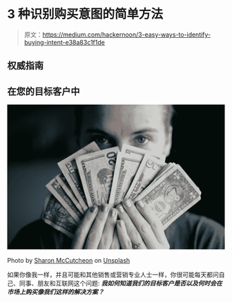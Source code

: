 # 3 种识别购买意图的简单方法

> 原文：<https://medium.com/hackernoon/3-easy-ways-to-identify-buying-intent-e38a83c1f1de>

## 权威指南

## 在您的目标客户中

![](img/c5a531e29cff1da94d717ac13c417d2d.png)

Photo by [Sharon McCutcheon](https://unsplash.com/photos/rItGZ4vquWk?utm_source=unsplash&utm_medium=referral&utm_content=creditCopyText) on [Unsplash](https://unsplash.com/search/photos/buying-intent?utm_source=unsplash&utm_medium=referral&utm_content=creditCopyText)

如果你像我一样，并且可能和其他销售或营销专业人士一样，你很可能每天都问自己、同事、朋友和互联网这个问题: ***我如何知道我们的目标客户是否以及何时会在市场上购买像我们这样的解决方案？***